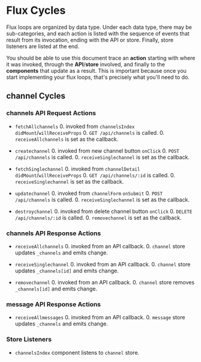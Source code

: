# Flux Cycles

Flux loops are organized by data type. Under each data type, there may
be sub-categories, and each action is listed with the sequence of events
that result from its invocation, ending with the API or store. Finally,
store listeners are listed at the end.

You should be able to use this document trace an **action** starting
with where it was invoked, through the **API**/**store** involved, and
finally to the **components** that update as a result. This is important
because once you start implementing your flux loops, that's precisely
what you'll need to do.


## channel Cycles

### channels API Request Actions

* `fetchAllchannels`
  0. invoked from `channelsIndex` `didMount`/`willReceiveProps`
  0. `GET /api/channels` is called.
  0. `receiveAllchannels` is set as the callback.

* `createchannel`
  0. invoked from new channel button `onClick`
  0. `POST /api/channels` is called.
  0. `receiveSinglechannel` is set as the callback.

* `fetchSinglechannel`
  0. invoked from `channelDetail` `didMount`/`willReceiveProps`
  0. `GET /api/channels/:id` is called.
  0. `receiveSinglechannel` is set as the callback.

* `updatechannel`
  0. invoked from `channelForm` `onSubmit`
  0. `POST /api/channels` is called.
  0. `receiveSinglechannel` is set as the callback.

* `destroychannel`
  0. invoked from delete channel button `onClick`
  0. `DELETE /api/channels/:id` is called.
  0. `removechannel` is set as the callback.

### channels API Response Actions

* `receiveAllchannels`
  0. invoked from an API callback.
  0. `channel` store updates `_channels` and emits change.

* `receiveSinglechannel`
  0. invoked from an API callback.
  0. `channel` store updates `_channels[id]` and emits change.

* `removechannel`
  0. invoked from an API callback.
  0. `channel` store removes `_channels[id]` and emits change.


### message API Response Actions

* `receiveAllmessages`
  0. invoked from an API callback.
  0. `message` store updates `_channels` and emits change.

### Store Listeners

* `channelsIndex` component listens to `channel` store.

